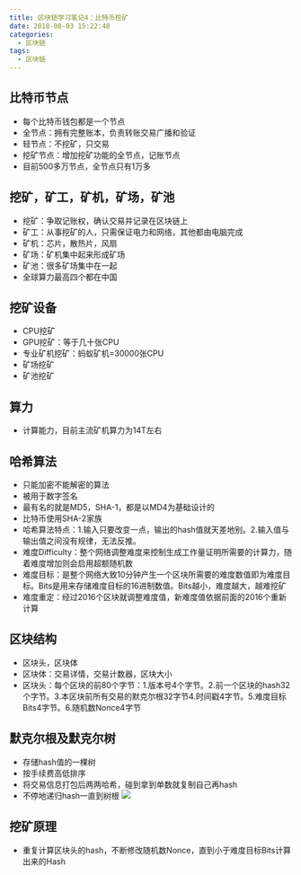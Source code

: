 ```yaml
---
title: 区块链学习笔记4：比特币挖矿
date: 2018-08-03 15:22:48
categories:
  - 区块链
tags:
  - 区块链
---
```

## 比特币节点
*  每个比特币钱包都是一个节点
*  全节点：拥有完整账本，负责转账交易广播和验证
*  轻节点：不挖矿，只交易
*  挖矿节点：增加挖矿功能的全节点，记账节点
*  目前500多万节点，全节点只有1万多
## 挖矿，矿工，矿机，矿场，矿池
*  挖矿：争取记账权，确认交易并记录在区块链上
*  矿工：从事挖矿的人，只需保证电力和网络，其他都由电脑完成
*  矿机：芯片，散热片，风扇
*  矿场：矿机集中起来形成矿场
*  矿池：很多矿场集中在一起
*  全球算力最高四个都在中国
## 挖矿设备
*  CPU挖矿
*  GPU挖矿：等于几十张CPU
*  专业矿机挖矿：蚂蚁矿机=30000张CPU
*  矿场挖矿
*  矿池挖矿
## 算力
*  计算能力，目前主流矿机算力为14T左右
## 哈希算法
*  只能加密不能解密的算法
*  被用于数字签名
*  最有名的就是MD5，SHA-1，都是以MD4为基础设计的
*  比特币使用SHA-2家族
*  哈希算法特点：1.输入只要改变一点，输出的hash值就天差地别。2.输入值与输出值之间没有规律，无法反推。
*  难度Difficulty：整个网络调整难度来控制生成工作量证明所需要的计算力，随着难度增加则会启用超额随机数
*  难度目标：是整个网络大致10分钟产生一个区块所需要的难度数值即为难度目标。Bits是用来存储难度目标的16进制数值。Bits越小，难度越大，越难挖矿
*  难度重定：经过2016个区块就调整难度值，新难度值依据前面的2016个重新计算
## 区块结构
*  区块头，区块体
*  区块体：交易详情，交易计数器，区块大小
*  区块头：每个区块的前80个字节：1.版本号4个字节。2.前一个区块的hash32个字节。3.本区块前所有交易的默克尔根32字节4.时间戳4字节。5.难度目标Bits4字节。6.随机数Nonce4字节
## 默克尔根及默克尔树
*  存储hash值的一棵树
*  按手续费高低排序
*  将交易信息打包后两两哈希，碰到拿到单数就复制自己再hash
*  不停地递归hash一直到树根
![](/img/比特币挖矿1.png)
## 挖矿原理
*  重复计算区块头的hash，不断修改随机数Nonce，直到小于难度目标Bits计算出来的Hash
